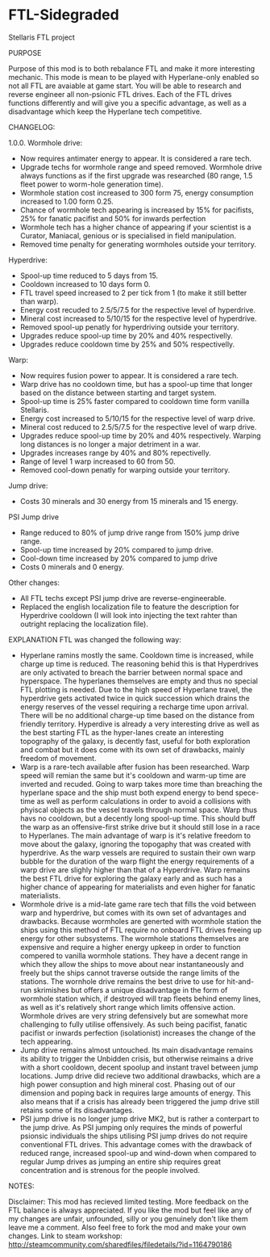 # FTL-Sidegraded
Stellaris FTL project

PURPOSE 

Purpose of this mod is to both rebalance FTL and make it more interesting mechanic. This mode is mean to be played with Hyperlane-only enabled so not all FTL are avaiable at game start. You will be able to research and reverse engineer all non-psionic FTL drives. Each of the FTL drives functions differently and will give you a specific advantage, as well as a disadvantage which keep the Hyperlane tech competitive. 

CHANGELOG:

1.0.0.
Wormhole drive:
 - Now requires antimater energy to appear. It is considered a rare tech. 
 - Upgrade techs for wormhole range and speed removed. Wormhole drive always functions as if the first upgrade was researched (80 range, 1.5 fleet power to worm-hole generation time).
 - Wormhole station cost increased to 300 form 75, energy consumption increased to 1.00 form 0.25.
 - Chance of wormhole tech appearing is increased by 15% for pacifists, 25% for fanatic pacifist and 50% for inwards perfection
 - Wormhole tech has a higher chance of appearing if your scientist is a Curator, Maniacal, genious or is specialised in field manipulation.
 - Removed time penalty for generating wormholes outside your territory.
 
Hyperdrive:
 - Spool-up time reduced to 5 days from 15.
 - Cooldown increased to 10 days form 0. 
 - FTL travel speed increased to 2 per tick from 1 (to make it still better than warp).
 - Energy cost recuded to 2.5/5/7.5 for the respective level of hyperdrive.
 - Mineral cost increased to 5/10/15 for the respective level of hyperdrive. 
 - Removed spool-up penatly for hyperdriving outside your territory.
 - Upgrades reduce spool-up time by 20% and 40% respectivelly.
 - Upgrades reduce cooldown time by 25% and 50% respectivelly.

Warp:
 - Now requires fusion power to appear. It is considered a rare tech.
 - Warp drive has no cooldown time, but has a spool-up time that longer based on the distance between starting and target system. 
 - Spool-up time is 25% faster compared to cooldown time form vanilla Stellaris. 
 - Energy cost increased to 5/10/15 for the respective level of warp drive.
 - Mineral cost reduced to 2.5/5/7.5 for the respective level of warp drive.
 - Upgrades reduce spool-up time by 20% and 40% respectively. Warping long distances is no longer a major detriment in a war. 
 - Upgrades increases range by 40% and 80% repectivelly. 
 - Range of level 1 warp increased to 60 from 50. 
 - Removed cool-down penatly for warping outside your territory. 

Jump drive:
 - Costs 30 minerals and 30 energy from 15 minerals and 15 energy.

PSI Jump drive
 - Range reduced to 80% of jump drive range from 150% jump drive range.
 - Spool-up time increased by 20% compared to jump drive.
 - Cool-down time increased by 20% compared to jump drive
 - Costs 0 minerals and 0 energy. 

Other changes:
 - All FTL techs except PSI jump drive are reverse-engineerable. 
 - Replaced the english localization file to feature the description for Hyperdrive cooldown (I will look into injecting the text rahter than outright replacing the localization file).

EXPLANATION
FTL was changed the following way:
- Hyperlane ramins mostly the same. Cooldown time is increased, while charge up time is reduced. The reasoning behid this is that Hyperdrives are only activated to breach the barrier between normal space and hyperspace. The hyperlanes themselves are empty and thus no special FTL plotting is needed. Due to the high speed of Hyperlane travel, the hyperdrive gets activated twice in quick succession which drains the energy reserves of the vessel requiring a recharge time upon arrival. There will be no additional charge-up time based on the distance from friendly territory. Hyperdive is already a very interesting drive as well as the best starting FTL as the hyper-lanes create an interesting topography of the galaxy, is decently fast, useful for both exploration and combat but it does come with its own set of drawbacks, mainly freedom of movement. 
- Warp is a rare-tech available after fusion has been researched. Warp speed will remian the same but it's cooldown and warm-up time are inverted and recuded. Going to warp takes more time than breaching the hyperlane space and the ship must both expend energy to bend spece-time as well as perform calculations in order to avoid a collisions with phyiscal objects as the vessel travels through normal space. Warp thus havs no cooldown, but a decently long spool-up time. This should buff the warp as an offensive-first strike drive but it should still lose in a race to Hyperlanes. The main advantage of warp is it's relative freedom to move about the galaxy, ignoring the topogaphy that was created with hyperdrive. As the warp vessels are required to sustain their own warp bubble for the duration of the warp flight the energy requirements of a warp drive are slighly higher than that of a Hyperdrive. Warp remains the best FTL drive for exploring the galaxy early and as such has a higher chance of appearing for materialists and even higher for fanatic materialists. 
- Wormhole drive is a mid-late game rare tech that fills the void between warp and hyperdrive, but comes with its own set of advantages and drawbacks. Because wormholes are generted with wormhole station the ships using this method of FTL require no onboard FTL drives freeing up energy for other subsystems. The wormhole stations themselves are expensive and require a higher energy upkeep in order to function compered to vanilla wormhole stations. They have a decent range in which they allow the ships to move about near instantaneously and freely but the ships cannot traverse outside the range limits of the stations. The wornhole drive  remains the best drive to use for hit-and-run skrimishes but offers a unique disadvantage in the form of wormhole station which, if destroyed will trap fleets behind enemy lines, as well as it's relatively short range which limits offensive action. Wormhole drives are very string defensively but are somewhat more challenging to fully utilise offensively. As such being pacifist, fanatic pacifist or inwards perfection (isolationist) increases the change of the tech appearing.
 - Jump drive remains almost untouched. Its main disadvantage remains its ability to trigger the Unbidden crisis, but otherwise reimains a drive with a short cooldown, decent spoolup and instant travel between jump locations. Jump drive did recieve two additional drawbacks, which are a high power consuption and high mineral cost. Phasing out of our dimension and poping back in requires large amounts of energy. This also means that if a crisis has already been triggered the jump drive still retains some of its disadvantages. 
- PSI jump drive is no longer jump drive MK2, but is rather a conterpart to the jump drive. As PSI jumping only requires the minds of powerful psionsic individuals the ships utilising PSI jump drives do not require conventional FTL drives. This advantage comes with the drawback of reduced range, increased spool-up and wind-down when compared to regular Jump drives as jumping an entire ship requires great concentration and is strenous for the people involved. 

NOTES:

Disclaimer: This mod has recieved limited testing. More feedback on the FTL balance is always appreciated. 
If you like the mod but feel like any of my changes are unfair, unfounded, silly or you genuinely don't like them leave me a comment. Also feel free to fork the mod and make your own changes. Link to steam workshop: http://steamcommunity.com/sharedfiles/filedetails/?id=1164790186
